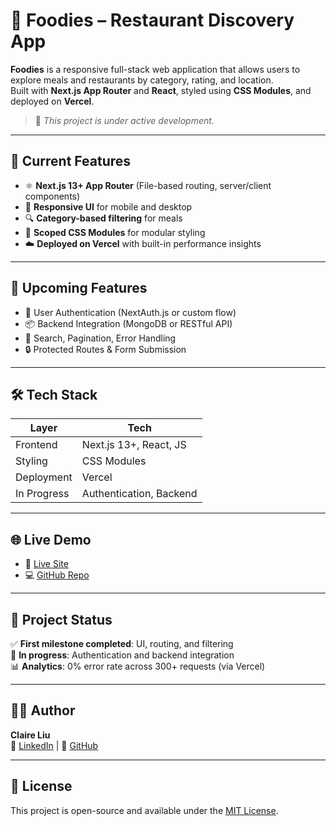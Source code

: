 # 🍔 Foodies – Restaurant Discovery App

**Foodies** is a responsive full-stack web application that allows users to explore meals and restaurants by category, rating, and location.  
Built with **Next.js App Router** and **React**, styled using **CSS Modules**, and deployed on **Vercel**.

> 🚧 *This project is under active development.*

---

## 🚀 Current Features

- ⚛️ **Next.js 13+ App Router** (File-based routing, server/client components)
- 📱 **Responsive UI** for mobile and desktop
- 🔍 **Category-based filtering** for meals
- 🎨 **Scoped CSS Modules** for modular styling
- ☁️ **Deployed on Vercel** with built-in performance insights

---

## 🧭 Upcoming Features

- 🔐 User Authentication (NextAuth.js or custom flow)
- 📦 Backend Integration (MongoDB or RESTful API)
- 🔎 Search, Pagination, Error Handling
- 🔒 Protected Routes & Form Submission

---

## 🛠 Tech Stack

| Layer        | Tech                     |
|--------------|--------------------------|
| Frontend     | Next.js 13+, React, JS   |
| Styling      | CSS Modules              |
| Deployment   | Vercel                   |
| In Progress  | Authentication, Backend  |

---

## 🌐 Live Demo

- 🔗 [Live Site](https://next-js-and-react-woad.vercel.app)
- 💻 [GitHub Repo](https://github.com/TheClaireLiu/Next.js-and-React/tree/master/05-onwards-foodies-starting-project)

---

## 📌 Project Status

✅ **First milestone completed**: UI, routing, and filtering  
🚧 **In progress**: Authentication and backend integration  
📊 **Analytics**: 0% error rate across 300+ requests (via Vercel)

---

## 👩‍💻 Author

**Claire Liu**  
🔗 [LinkedIn](https://www.linkedin.com/in/wanying--liu/) | 🐙 [GitHub](https://github.com/TheClaireLiu)

---

## 📝 License

This project is open-source and available under the [MIT License](LICENSE).